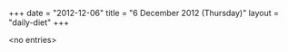 +++
date = "2012-12-06"
title = "6 December 2012 (Thursday)"
layout = "daily-diet"
+++

<p>&lt;no entries&gt;</p>